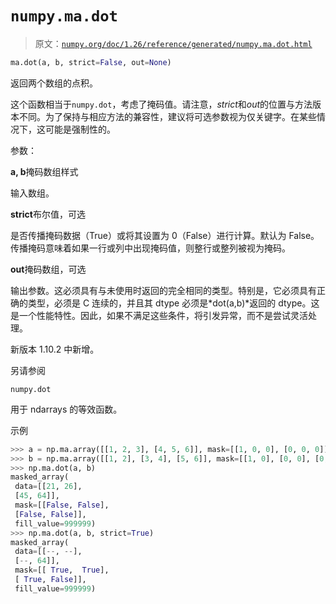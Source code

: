 # `numpy.ma.dot`

> 原文：[`numpy.org/doc/1.26/reference/generated/numpy.ma.dot.html`](https://numpy.org/doc/1.26/reference/generated/numpy.ma.dot.html)

```py
ma.dot(a, b, strict=False, out=None)
```

返回两个数组的点积。

这个函数相当于`numpy.dot`，考虑了掩码值。请注意，*strict*和*out*的位置与方法版本不同。为了保持与相应方法的兼容性，建议将可选参数视为仅关键字。在某些情况下，这可能是强制性的。

参数：

**a, b**掩码数组样式

输入数组。

**strict**布尔值，可选

是否传播掩码数据（True）或将其设置为 0（False）进行计算。默认为 False。传播掩码意味着如果一行或列中出现掩码值，则整行或整列被视为掩码。

**out**掩码数组，可选

输出参数。这必须具有与未使用时返回的完全相同的类型。特别是，它必须具有正确的类型，必须是 C 连续的，并且其 dtype 必须是*dot(a,b)*返回的 dtype。这是一个性能特性。因此，如果不满足这些条件，将引发异常，而不是尝试灵活处理。

新版本 1.10.2 中新增。

另请参阅

`numpy.dot`

用于 ndarrays 的等效函数。

示例

```py
>>> a = np.ma.array([[1, 2, 3], [4, 5, 6]], mask=[[1, 0, 0], [0, 0, 0]])
>>> b = np.ma.array([[1, 2], [3, 4], [5, 6]], mask=[[1, 0], [0, 0], [0, 0]])
>>> np.ma.dot(a, b)
masked_array(
 data=[[21, 26],
 [45, 64]],
 mask=[[False, False],
 [False, False]],
 fill_value=999999)
>>> np.ma.dot(a, b, strict=True)
masked_array(
 data=[[--, --],
 [--, 64]],
 mask=[[ True,  True],
 [ True, False]],
 fill_value=999999) 
```
